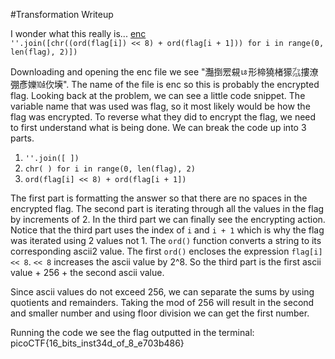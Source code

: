 #Transformation Writeup

I wonder what this really is... [enc](https://mercury.picoctf.net/static/1d8a5a2779c4dc24999f0358d7a1a786/enc) \
`''.join([chr((ord(flag[i]) << 8) + ord(flag[i + 1])) for i in range(0, len(flag), 2)])`

Downloading and opening the enc file we see "灩捯䍔䙻ㄶ形楴獟楮獴㌴摟潦弸彥㜰㍢㐸㙽". The name of the file is enc so this is
probably the encrypted flag. Looking back at the problem, we can see a little code snippet. The variable name that was
used was flag, so it most likely would be how the flag was encrypted. To reverse what they did to encrypt the flag, we
need to first understand what is being done. We can break the code up into 3 parts.
1. `''.join([ ])`
2. `chr( ) for i in range(0, len(flag), 2)`
3. `ord(flag[i] << 8) + ord(flag[i + 1])`

The first part is formatting the answer so that there are no spaces in the encrypted flag. The second part is iterating
through all the values in the flag by increments of 2. In the third part we can finally see the encrypting action.
Notice that the third part uses the index of `i` and `i + 1` which is why the flag was iterated using 2 values not 1.
The `ord()` function converts a string to its corresponding ascii2 value. The first `ord()` encloses the expression
`flag[i] << 8`. `<< 8` increases the ascii value by 2^8. So the third part is the first ascii value + 256 + the second
ascii value.

Since ascii values do not exceed 256, we can separate the sums by using quotients and remainders. Taking the mod of 256
will result in the second and smaller number and using floor division we can get the first number.

Running the code we see the flag outputted in the terminal: picoCTF{16_bits_inst34d_of_8_e703b486}